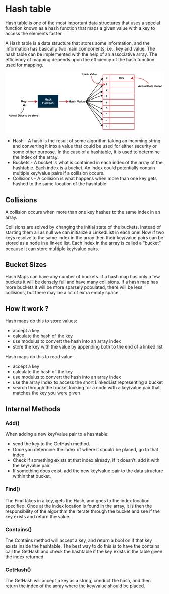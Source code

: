 # Hash table

Hash table is one of the most important data structures that uses a special function known as a hash function that maps a given value with a key to access the elements faster.

A Hash table is a data structure that stores some information, and the information has basically two main components, i.e., key and value. The hash table can be implemented with the help of an associative array. The efficiency of mapping depends upon the efficiency of the hash function used for mapping.

![Hash table](pic/hash-table.png "Hash table")

- Hash - A hash is the result of some algorithm taking an incoming string and converting it into a value that could be used for either security or some other purpose. In the case of a hashtable, it is used to determine the index of the array.
- Buckets - A bucket is what is contained in each index of the array of the hashtable. Each index is a bucket. An index could potentially contain multiple key/value pairs if a collision occurs.
- Collisions - A collision is what happens when more than one key gets hashed to the same location of the hashtable

## Collisions

A collision occurs when more than one key hashes to the same index in an array.

Collisions are solved by changing the initial state of the buckets. Instead of starting them all as null we can initialize a LinkedList in each one! Now if two keys resolve to the same index in the array then their key/value pairs can be stored as a node in a linked list. Each index in the array is called a “bucket” because it can store multiple key/value pairs.

## Bucket Sizes

Hash Maps can have any number of buckets. If a hash map has only a few buckets it will be densely full and have many collisions. If a hash map has more buckets it will be more sparsely populated, there will be less collisions, but there may be a lot of extra empty space.

## How it work ?

Hash maps do this to store values:

- accept a key
- calculate the hash of the key
- use modulus to convert the hash into an array index
- store the key with the value by appending both to the end of a linked list

Hash maps do this to read value:

- accept a key
- calculate the hash of the key
- use modulus to convert the hash into an array index
- use the array index to access the short LinkedList representing a bucket
- search through the bucket looking for a node with a key/value pair that matches the key you were given

## Internal Methods

### Add()

When adding a new key/value pair to a hashtable:

- send the key to the GetHash method.
- Once you determine the index of where it should be placed, go to that index
- Check if something exists at that index already, if it doesn’t, add it with the key/value pair.
- If something does exist, add the new key/value pair to the data structure within that bucket.

### Find()

The Find takes in a key, gets the Hash, and goes to the index location specified. Once at the index location is found in the array, it is then the responsibility of the algorithm the iterate through the bucket and see if the key exists and return the value.

### Contains()

The Contains method will accept a key, and return a bool on if that key exists inside the hashtable. The best way to do this is to have the contains call the GetHash and check the hashtable if the key exists in the table given the index returned.

### GetHash()

The GetHash will accept a key as a string, conduct the hash, and then return the index of the array where the key/value should be placed.
